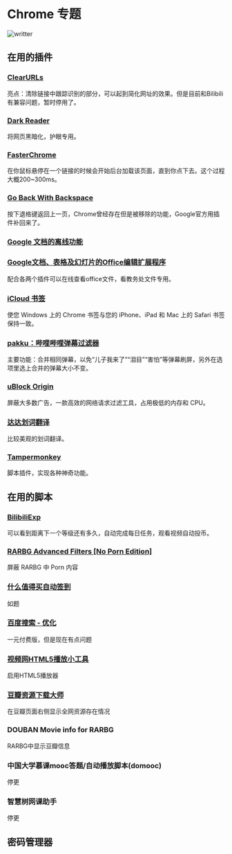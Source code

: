 # Chrome 专题
![writter](https://img.shields.io/badge/%E4%BD%9C%E8%80%85-zwiss%20cai-brightgreen)

## 在用的插件
### [ClearURLs](https://chrome.google.com/webstore/detail/clearurls/lckanjgmijmafbedllaakclkaicjfmnk)

亮点：清除链接中跟踪识别的部分，可以起到简化网址的效果。但是目前和Bilibili有兼容问题，暂时停用了。

### [Dark Reader](https://chrome.google.com/webstore/detail/dark-reader/eimadpbcbfnmbkopoojfekhnkhdbieeh)

将网页黑暗化，护眼专用。

### [FasterChrome](https://chrome.google.com/webstore/detail/fasterchrome/nmgpnfccjfjhdenioncabecepjcmdnjg)

在你鼠标悬停在一个链接的时候会开始后台加载该页面，直到你点下去。这个过程大概200~300ms。

### [Go Back With Backspace](https://chrome.google.com/webstore/detail/go-back-with-backspace/eekailopagacbcdloonjhbiecobagjci)

按下退格键返回上一页，Chrome曾经存在但是被移除的功能，Google官方用插件补回来了。

### [Google 文档的离线功能](https://chrome.google.com/webstore/detail/google-docs-offline/ghbmnnjooekpmoecnnnilnnbdlolhkhi)

### [Google文档、表格及幻灯片的Office编辑扩展程序](https://chrome.google.com/webstore/detail/office-editing-for-docs-s/gbkeegbaiigmenfmjfclcdgdpimamgkj)

配合各两个插件可以在线查看office文件，看教务处文件专用。

### [iCloud 书签](https://chrome.google.com/webstore/detail/icloud-bookmarks/fkepacicchenbjecpbpbclokcabebhah)

使您 Windows 上的 Chrome 书签与您的 iPhone、iPad 和 Mac 上的 Safari 书签保持一致。

### [pakku：哔哩哔哩弹幕过滤器](https://chrome.google.com/webstore/detail/jklfcpboamajpiikgkbjcnnnnooefbhh)

主要功能：合并相同弹幕，以免“儿子我来了”“泪目”“害怕”等弹幕刷屏，另外在选项里选上合并的弹幕大小不变。

### [uBlock Origin](https://chrome.google.com/webstore/detail/ublock-origin/cjpalhdlnbpafiamejdnhcphjbkeiagm)

屏蔽大多数广告，一款高效的网络请求过滤工具，占用极低的内存和 CPU。

### [达达划词翻译](https://chrome.google.com/webstore/detail/cajhcjfcodjoalmhjekljnfkgjlkeajl)

比较美观的划词翻译。

### [Tampermonkey](https://chrome.google.com/webstore/detail/dhdgffkkebhmkfjojejmpbldmpobfkfo)

脚本插件，实现各种神奇功能。

## 在用的脚本
### [BilibiliExp](https://greasyfork.org/scripts/393096-bilibiliexp)

可以看到距离下一个等级还有多久，自动完成每日任务，观看视频自动投币。

### [RARBG Advanced Filters [No Porn Edition]](https://greasyfork.org/scripts/380386-rarbg-advanced-filters-no-porn-edition)

屏蔽 RARBG 中 Porn 内容

### [什么值得买自动签到](https://greasyfork.org/scripts/383684-%E4%BB%80%E4%B9%88%E5%80%BC%E5%BE%97%E4%B9%B0%E8%87%AA%E5%8A%A8%E7%AD%BE%E5%88%B0)

如题

### [百度搜索 - 优化](https://greasyfork.org/scripts/31642-%E7%99%BE%E5%BA%A6%E6%90%9C%E7%B4%A2-%E4%BC%98%E5%8C%96)

一元付费版，但是现在有点问题

### [视频网HTML5播放小工具](https://greasyfork.org/scripts/30545-%E8%A7%86%E9%A2%91%E7%BD%91html5%E6%92%AD%E6%94%BE%E5%B0%8F%E5%B7%A5%E5%85%B7)

启用HTML5播放器

### [豆瓣资源下载大师](https://greasyfork.org/scripts/329484-%E8%B1%86%E7%93%A3%E8%B5%84%E6%BA%90%E4%B8%8B%E8%BD%BD%E5%A4%A7%E5%B8%88-1%E7%A7%92%E6%90%9E%E5%AE%9A%E8%B1%86%E7%93%A3%E7%94%B5%E5%BD%B1-%E9%9F%B3%E4%B9%90-%E5%9B%BE%E4%B9%A6%E4%B8%8B%E8%BD%BD)

在豆瓣页面右侧显示全网资源存在情况

### DOUBAN Movie info for RARBG

RARBG中显示豆瓣信息

### 中国大学慕课mooc答题/自动播放脚本(domooc)

停更

### 智慧树网课助手

停更

## 密码管理器


